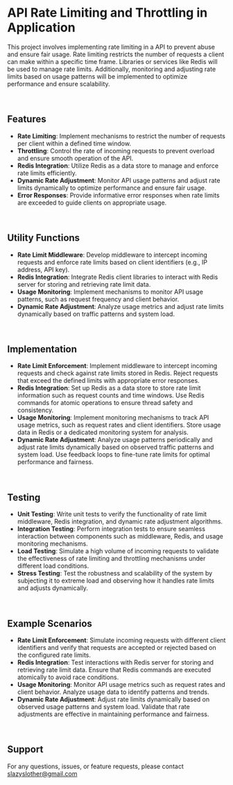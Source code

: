 # API Rate Limiting and Throttling in Application

This project involves implementing rate limiting in a API to prevent abuse and ensure fair usage. Rate limiting restricts the number of requests a client can make within a specific time frame. Libraries or services like Redis will be used to manage rate limits. Additionally, monitoring and adjusting rate limits based on usage patterns will be implemented to optimize performance and ensure scalability.

<br/>

## Features

- __Rate Limiting__: Implement mechanisms to restrict the number of requests per client within a defined time window.
- __Throttling__: Control the rate of incoming requests to prevent overload and ensure smooth operation of the API.
- __Redis Integration__: Utilize Redis as a data store to manage and enforce rate limits efficiently.
- __Dynamic Rate Adjustment__: Monitor API usage patterns and adjust rate limits dynamically to optimize performance and ensure fair usage.
- __Error Responses__: Provide informative error responses when rate limits are exceeded to guide clients on appropriate usage.

<br/>

## Utility Functions

- __Rate Limit Middleware__: Develop middleware to intercept incoming requests and enforce rate limits based on client identifiers (e.g., IP address, API key).
- __Redis Integration__: Integrate Redis client libraries to interact with Redis server for storing and retrieving rate limit data.
- __Usage Monitoring__: Implement mechanisms to monitor API usage patterns, such as request frequency and client behavior.
- __Dynamic Rate Adjustment__: Analyze usage metrics and adjust rate limits dynamically based on traffic patterns and system load.

<br/>

## Implementation

- __Rate Limit Enforcement__: Implement middleware to intercept incoming requests and check against rate limits stored in Redis. Reject requests that exceed the defined limits with appropriate error responses.
- __Redis Integration__: Set up Redis as a data store to store rate limit information such as request counts and time windows. Use Redis commands for atomic operations to ensure thread safety and consistency.
- __Usage Monitoring__: Implement monitoring mechanisms to track API usage metrics, such as request rates and client identifiers. Store usage data in Redis or a dedicated monitoring system for analysis.
- __Dynamic Rate Adjustment__: Analyze usage patterns periodically and adjust rate limits dynamically based on observed traffic patterns and system load. Use feedback loops to fine-tune rate limits for optimal performance and fairness.

<br/>

## Testing

- __Unit Testing__: Write unit tests to verify the functionality of rate limit middleware, Redis integration, and dynamic rate adjustment algorithms.
- __Integration Testing__: Perform integration tests to ensure seamless interaction between components such as middleware, Redis, and usage monitoring mechanisms.
- __Load Testing__: Simulate a high volume of incoming requests to validate the effectiveness of rate limiting and throttling mechanisms under different load conditions.
- __Stress Testing__: Test the robustness and scalability of the system by subjecting it to extreme load and observing how it handles rate limits and adjusts dynamically.

<br/>

## Example Scenarios

- __Rate Limit Enforcement__: Simulate incoming requests with different client identifiers and verify that requests are accepted or rejected based on the configured rate limits.
- __Redis Integration__: Test interactions with Redis server for storing and retrieving rate limit data. Ensure that Redis commands are executed atomically to avoid race conditions.
- __Usage Monitoring__: Monitor API usage metrics such as request rates and client behavior. Analyze usage data to identify patterns and trends.
- __Dynamic Rate Adjustment__: Adjust rate limits dynamically based on observed usage patterns and system load. Validate that rate adjustments are effective in maintaining performance and fairness.

<br/>

## Support

For any questions, issues, or feature requests, please contact slazyslother@gmail.com

